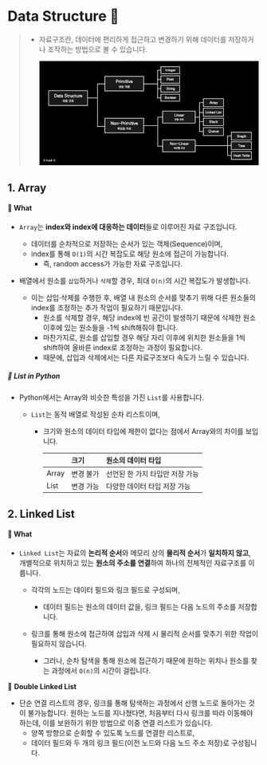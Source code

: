 # Data Structure 📂

> - 자료구조란, 데이터에 편리하게 접근하고 변경하기 위해 데이터를 저장하거나 조작하는 방법으로 볼 수 있습니다.
>
>   ![data_structure](assets/1-1.DataStructure.assets/data_structure.jpg)



## 1. Array

#### 🚩 What

- `Array`는 **index와 index에 대응하는 데이터**들로 이루어진 자료 구조입니다.
  - 데이터를 순차적으로 저장하는 순서가 있는 객체(Sequence)이며,
  - index를 통해 `O(1)`의 시간 복잡도로 해당 원소에 접근이 가능합니다.
    - 즉, random access가 가능한 자료 구조입니다.

- 배열에서 원소를 `삽입`하거나 `삭제`할 경우, 최대 `O(n)`의 시간 복잡도가 발생합니다.
  - 이는 삽입·삭제를 수행한 후, 배열 내 원소의 순서를 맞추기 위해 다른 원소들의 index를 조정하는 추가 작업이 필요하기 때문입니다.
    - 원소를 삭제할 경우, 해당 index에 빈 공간이 발생하기 때문에 삭제한 원소 이후에 있는 원소들을 -1씩 shift해줘야 합니다.
    - 마찬가지로, 원소를 삽입할 경우 해당 자리 이후에 위치한 원소들을 1씩 shift하여 올바른 index로 조정하는 과정이 필요합니다.
    - 때문에, 삽입과 삭제에서는 다른 자료구조보다 속도가 느릴 수 있습니다.



##### 📌 List in Python

- Python에서는 Array와 비슷한 특성을 가진 `List`를 사용합니다.

  - `List`는 동적 배열로 작성된 순차 리스트이며,

    - 크기와 원소의 데이터 타입에 제한이 없다는 점에서 Array와의 차이를 보입니다.

      |       | 크기      | 원소의 데이터 타입              |
      | ----- | --------- | ------------------------------- |
      | Array | 변경 불가 | 선언된 한 가지 타입만 저장 가능 |
      | List  | 변경 가능 | 다양한 데이터 타입 저장 가능    |



## 2. Linked List

#### 🚩 What

- `Linked List`는 자료의 **논리적 순서**와 메모리 상의 **물리적 순서**가 **일치하지 않고**, 개별적으로 위치하고 있는 **원소의 주소를 연결**하여 하나의 전체적인 자료구조를 이룹니다.

  - 각각의 노드는 데이터 필드와 링크 필드로 구성되며, 

    - 데이터 필드는 원소의 데이터 값을, 링크 필드는 다음 노드의 주소를 저장합니다.

  - 링크를 통해 원소에 접근하여 삽입과 삭제 시 물리적 순서를 맞추기 위한 작업이 필요하지 않습니다.

    - 그러나, 순차 탐색을 통해 원소에 접근하기 때문에 원하는 위치나 원소를 찾는 과정에서 `O(n)`의 시간이 걸립니다.

    

📌 **Double Linked List**

- 단순 연결 리스트의 경우, 링크를 통해 탐색하는 과정에서 선행 노드로 돌아가는 것이 불가능합니다. 원하는 노드를 지나쳤다면, 처음부터 다시 링크를 따라 이동해야 하는데, 이를 보완하기 위한 방법으로 이중 연결 리스트가 있습니다.
  - 양쪽 방향으로 순회할 수 있도록 노드를 연결한 리스트로, 
  - 데이터 필드와 두 개의 링크 필드(이전 노드와 다음 노드 주소 저장)로 구성됩니다.



